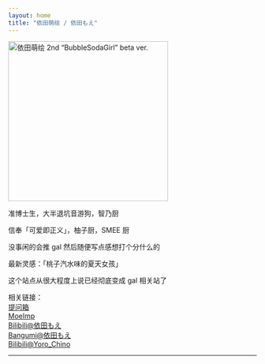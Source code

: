 ```yaml
---
layout: home
title: "依田萌绘 / 依田もえ"
---
```


<img src="http://yoro.xyz/YodaMoe_v2.png" alt="依田萌绘 2nd “BubbleSodaGirl” beta ver." width="324" height="324" align="middle" />

准博士生，大半退坑音游狗，智乃厨

信奉「可爱即正义」，柚子厨，SMEE 厨

没事闲的会推 gal 然后随便写点感想打个分什么的

最新灵感：「桃子汽水味的夏天女孩」



这个站点从很大程度上说已经彻底变成 gal 相关站了

相关链接：<br />
[提问箱](https://www.popiask.cn/Yoda_Moe)   <br />
[MoeImp](http://yoro.xyz/impression) <br />
[Bilibili@依田もえ](https://space.bilibili.com/431901596)   <br />
[Bangumi@依田もえ](http://bgm.tv/user/523627)<br />
[Bilibili@Yoro_Chino](https://space.bilibili.com/12802748)

---

